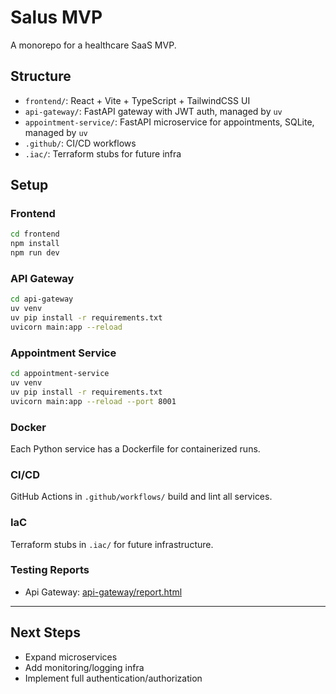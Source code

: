 # Salus MVP

A monorepo for a healthcare SaaS MVP.

## Structure

- `frontend/`: React + Vite + TypeScript + TailwindCSS UI
- `api-gateway/`: FastAPI gateway with JWT auth, managed by `uv`
- `appointment-service/`: FastAPI microservice for appointments, SQLite, managed by `uv`
- `.github/`: CI/CD workflows
- `.iac/`: Terraform stubs for future infra

## Setup

### Frontend

```bash
cd frontend
npm install
npm run dev
```

### API Gateway

```bash
cd api-gateway
uv venv
uv pip install -r requirements.txt
uvicorn main:app --reload
```

### Appointment Service

```bash
cd appointment-service
uv venv
uv pip install -r requirements.txt
uvicorn main:app --reload --port 8001
```

### Docker

Each Python service has a Dockerfile for containerized runs.

### CI/CD

GitHub Actions in `.github/workflows/` build and lint all services.

### IaC

Terraform stubs in `.iac/` for future infrastructure.

### Testing Reports

- Api Gateway: [api-gateway/report.html](https://devops-2025i.github.io/salus-healthcare/api-gateway/report.html)

---

## Next Steps

- Expand microservices
- Add monitoring/logging infra
- Implement full authentication/authorization
